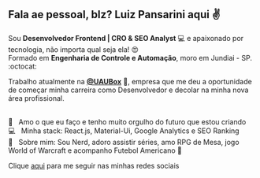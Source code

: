 ## Fala ae pessoal, blz? Luiz Pansarini aqui :v: ##

Sou <b>Desenvolvedor Frontend | CRO & SEO Analyst</b> :computer: e apaixonado por tecnologia, não importa qual seja ela! :heart_eyes:
<br/>Formado em <b>Engenharia de Controle e Automação</b>, moro em Jundiai - SP. :octocat:

Trabalho atualmente na <b><a href="https://uaubox.com.br">@UAUBox</a></b> :rocket:, empresa que me deu a oportunidade de começar minha carreira como Desenvolvedor e decolar na minha nova área profissional.

<br/> :green_heart: &nbsp; Amo o que eu faço e tenho muito orgulho do futuro que estou criando 
<br/> :computer: &nbsp; Minha stack: React.js, Material-Ui, Google Analytics e SEO Ranking
<br/> :game_die: &nbsp; Sobre mim: Sou Nerd, adoro assistir séries, amo RPG de Mesa, jogo World of Warcraft e acompanho Futebol Americano :football: 

Clique <a href="https://linktr.ee/pansarini.tech">aqui</a> para me seguir nas minhas redes sociais
